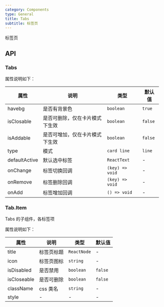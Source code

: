 ```yaml
---
category: Components
type: General
title: Tabs
subtitle: 标签页
---
```


标签页

## API

### Tabs

属性说明如下：

| 属性          | 说明                           | 类型            | 默认值  |
| ------------- | ------------------------------ | --------------- | ------- |
| havebg        | 是否有背景色                   | `boolean`       | `true`  |
| isClosable    | 是否可删除，仅在卡片模式下生效 | `boolean`       | `false` |
| isAddable     | 是否可增加，仅在卡片模式下生效 | `boolean`       | `false` |
| type          | 模式                           | `card line`     | `line`  |
| defaultActive | 默认选中标签                   | `ReactText`     | -       |
| onChange      | 标签切换回调                   | `(key) => void` | -       |
| onRemove      | 标签删除回调                   | `(key) => void` | -       |
| onAdd         | 标签增加回调                   | `() => void`    | -       |

### Tab.Item

Tabs 的子组件，各标签项

属性说明如下：

| 属性        | 说明       | 类型        | 默认值  |
| ----------- | ---------- | ----------- | ------- |
| title       | 标签页标题 | `ReactNode` | -       |
| icon        | 标签页图标 | `string`    | -       |
| isDisabled  | 是否禁用   | `boolean`   | `false` |
| isCloseable | 是否可删除 | `boolean`   | `false` |
| className   | css 类名   | `string`    | -       |
| style       | -          | -           | -       |
